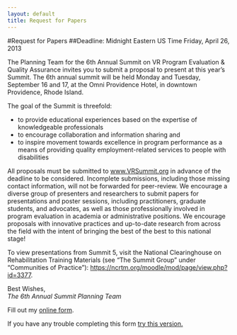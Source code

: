 ```yaml
---
layout: default
title: Request for Papers
---
```

#Request for Papers
##Deadline: Midnight Eastern US Time Friday, April 26, 2013

The Planning Team for the 6th Annual Summit on VR Program Evaluation & Quality Assurance invites you to submit a proposal to present at this year’s Summit. The 6th annual summit will be held Monday and Tuesday, September 16 and 17, at the Omni Providence Hotel, in downtown Providence, Rhode Island. 

The goal of the Summit is threefold:  

* to provide educational experiences based on the expertise of knowledgeable professionals
* to encourage collaboration and information sharing and 
* to inspire movement towards excellence in program performance as a means of providing quality employment-related services to people with disabilities

All proposals must be submitted to www.VRSummit.org in advance of the deadline to be considered. Incomplete submissions, including those missing contact information, will not be forwarded for peer-review. We encourage a diverse group of presenters and researchers to submit papers for presentations and poster sessions, including practitioners, graduate students, and advocates, as well as those professionally involved in program evaluation in academia or administrative positions. We encourage proposals with innovative practices and up-to-date research from across the field with the intent of bringing the best of the best to this national stage!

To view presentations from Summit 5, visit the National Clearinghouse on Rehabilitation Training Materials (see “The Summit Group” under “Communities of Practice”): <https://ncrtm.org/moodle/mod/page/view.php?id=3377>.  

Best Wishes,  
<em>The 6th Annual Summit Planning Team</em>

<div id="wufoo-s7w8w7">
Fill out my <a href="http://iciwebs.wufoo.com/forms/s7w8w7">online form</a>.
</div>
<script type="text/javascript">var s7w8w7;(function(d, t) {
var s = d.createElement(t), options = {
'userName':'iciwebs', 
'formHash':'s7w8w7', 
'autoResize':true,
'height':'6013',
'async':true,
'header':'show', 
'ssl':true};
s.src = ('https:' == d.location.protocol ? 'https://' : 'http://') + 'wufoo.com/scripts/embed/form.js';
s.onload = s.onreadystatechange = function() {
var rs = this.readyState; if (rs) if (rs != 'complete') if (rs != 'loaded') return;
try { s7w8w7 = new WufooForm();s7w8w7.initialize(options);s7w8w7.display(); } catch (e) {}};
var scr = d.getElementsByTagName(t)[0], par = scr.parentNode; par.insertBefore(s, scr);
})(document, 'script');</script>

<p>If you have any trouble completing this form <a href="https://iciwebs.wufoo.com/forms/s7w8w7/">try this version.</a></p>

